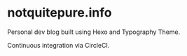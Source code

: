 # notquitepure.info
Personal dev blog built using Hexo and Typography Theme.

Continuous integration via CircleCI.
